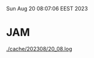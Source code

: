 Sun Aug 20 08:07:06 EEST 2023
# JAM
<a href='./cache/202308/20_08.log'>./cache/202308/20_08.log</a>

